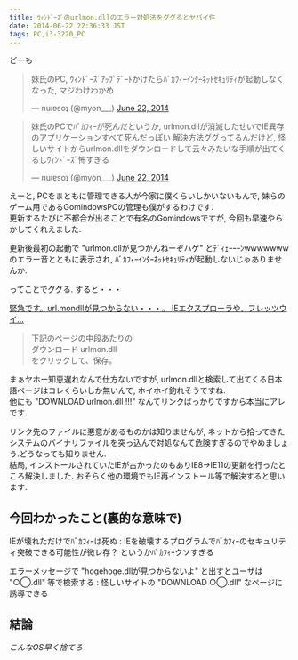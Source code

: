 ```yaml
---
title: ｳｨﾝﾄﾞｰｽﾞのurlmon.dllのエラー対処法をググるとヤバイ件
date: 2014-06-22 22:36:33 JST
tags: PC,i3-3220_PC
---
```

どーも

<blockquote class="twitter-tweet" data-partner="tweetdeck"><p>妹氏のPC, ｳｨﾝﾄﾞｰｽﾞｱｯﾌﾟﾃﾞｰﾄかけたらﾊﾞｶﾌｨｰｲﾝﾀｰﾈｯﾄｾｷｭﾘﾃｨが起動しなくなった, マジわけわかめ</p>&mdash; nuıɐsoʇ (@myon___) <a href="https://twitter.com/myon___/statuses/480590370846171136">June 22, 2014</a></blockquote>
<script async src="//platform.twitter.com/widgets.js" charset="utf-8"></script>

<blockquote class="twitter-tweet" data-partner="tweetdeck"><p>妹氏のPCでﾊﾞｶﾌｨｰが死んだというか, urlmon.dllが消滅したせいでIE異存のアプリケーションすべて死んだっぽい&#10;解決方法ググってるんだけど, 怪しいサイトからurlmon.dllをダウンロードして云々みたいな手順が出てくるしｳｨﾝﾄﾞｰｽﾞ怖すぎる</p>&mdash; nuıɐsoʇ (@myon___) <a href="https://twitter.com/myon___/statuses/480603000700813313">June 22, 2014</a></blockquote>
<script async src="//platform.twitter.com/widgets.js" charset="utf-8"></script>

えーと, PCをまともに管理できる人が今家に僕くらいしかいないもんで, 妹らのゲーム用であるGomindowsPCの管理も僕がするわけです.  
更新するたびに不都合が出ることで有名のGomindowsですが, 今回も早速やらかしてくれえました.

更新後最初の起動で "urlmon.dllが見つかんねーぞハゲ" とﾃﾞｨｪｰｰｰﾝwwwwwwwのエラー音とともに表示され, ﾊﾞｶﾌｨｰｲﾝﾀｰﾈｯﾄｾｷｭﾘﾃｨが起動しないじゃありませんか.

ってことでググる. すると・・・

[緊急です。url.mondllが見つからない・・・。 IEエクスプローラや、フレッツウイ...](http://detail.chiebukuro.yahoo.co.jp/qa/question_detail/q1320411148)

> 下記のページの中段あたりの  
> ダウンロード urlmon.dll  
> をクリックして、保存。

まぁヤホー知恵遅れなんで仕方ないですが, urlmon.dllと検索して出てくる日本語ページはコレくらいしか無いんで, ホイホイ釣れそうですね.  
他にも "DOWNLOAD urlmon.dll !!!" なんてリンクばっかりですから本当にアレです.

リンク先のファイルに悪意があるものかは知りませんが, ネットから拾ってきたシステムのバイナリファイルを突っ込んで対処なんて危険すぎるのでやめましょう.どうなっても知りません.  
結局, インストールされていたIEが古かったのもありIE8→IE11の更新を行ったところ解決しました. おそらく他の環境でもIE再インストール等で解決すると思います.

## 今回わかったこと(裏的な意味で)

IEが壊れただけでﾊﾞｶﾌｨｰは死ぬ
:   IEを破壊するプログラムでﾊﾞｶﾌｨｰのセキュリティ突破できる可能性が微レ存？ というかﾊﾞｶﾌｨｰクソすぎる

エラーメッセージで "hogehoge.dllが見つからないよ" と出すとユーザは "○◯.dll" 等で検索する
:   怪しいサイトの "DOWNLOAD ○◯.dll" なページに誘導できる

## 結論

*こんなOS早く捨てろ*